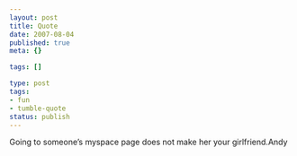 ```yaml
---
layout: post
title: Quote
date: 2007-08-04
published: true
meta: {}

tags: []

type: post
tags:
- fun
- tumble-quote
status: publish
---
```

<!-- blockquote  -->Going to someone&#8217;s myspace page does not make her your girlfriend.<!-- endblockquote  -->Andy
